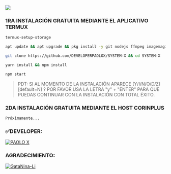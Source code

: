  <a href="https://github.com/DEVELOPERPAOLOX"><img src="https://cardivo.vercel.app/api?name=SYSTEM+X+OFICIAL&description=&image=https://th.bing.com/th/id/OIG3.jwPDO4yo5ZZLK43hab43?cb=13&pid=ImgGn/revision/latest?cb=20200606024545&usqp=CAU&usqp=CAU&backgroundColor=%23ecf0f1&instagram=@systemxofc&whatsapp=Matías_Crypto&pattern=leaf&colorPattern=%23eaeaea" /></a>

### **1RA INSTALACIÓN GRATUITA MEDIANTE EL APLICATIVO TERMUX**
```bash
termux-setup-storage
```
```bash
apt update && apt upgrade && pkg install -y git nodejs ffmpeg imagemagick yarn
```
```bash
git clone https://github.com/DEVELOPERPAOLOX/SYSTEM-X && cd SYSTEM-X
```
```bash
yarn install && npm install
```
```bash
npm start
```
> PDT: SI AL MOMENTO DE LA INSTALACIÓN APARECE (Y/I/N/O/D/Z) [default=N] ?
> POR FAVOR USA LA LETRA "y" + "ENTER" PARA QUE PUEDAS CONTINUAR CON LA INSTALACIÓN CON TOTAL ÉXITO. 


### **2DA INSTALACIÓN GRATUITA MEDIANTE EL HOST CORINPLUS**
```bash
Próximamente...
```

### **✅DEVELOPER:** 
[![PAOLO X](https://th.bing.com/th/id/OIG4.34IzHuqY_dhekIPWpvQX?pid=ImgGn)](https://github.com/DEVELOPERPAOLOX) 

### **AGRADECIMIENTO:**
[![GataNina-Li](https://github.com/GataNina-Li.png?size=100)](https://github.com/GataNina-Li) 

